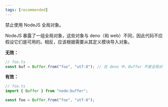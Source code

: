 ```yaml
---
tags: [recommended]
---
```


禁止使用 NodeJS 全局对象。

NodeJS 暴露了一组全局对象，这些对象与 deno（和 web）不同，因此代码不应假设它们是可用的。相反，应该根据需要从其定义模块导入对象。

**无效：**

```typescript
// foo.ts
const buf = Buffer.from("foo", "utf-8"); // 在 deno 中，Buffer 不是全局对象
```

**有效：**

```typescript
// foo.ts
import { Buffer } from "node:buffer";

const foo = Buffer.from("foo", "utf-8");
```